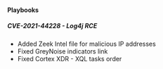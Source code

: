 
#### Playbooks
##### CVE-2021-44228 - Log4j RCE
- Added Zeek Intel file for malicious IP addresses
- Fixed GreyNoise indicators link
- Fixed Cortex XDR - XQL tasks order
